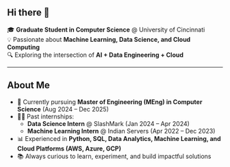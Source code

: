 ## Hi there 👋 

🎓 **Graduate Student in Computer Science** @ University of Cincinnati  
💡 Passionate about **Machine Learning, Data Science, and Cloud Computing**  
🔍 Exploring the intersection of **AI + Data Engineering + Cloud**  

---

## About Me  
- 🌱 Currently pursuing **Master of Engineering (MEng) in Computer Science** (Aug 2024 – Dec 2025)  
- 🧑‍💻 Past internships:  
  - **Data Science Intern** @ SlashMark (Jan 2024 – Apr 2024)  
  - **Machine Learning Intern** @ Indian Servers (Apr 2022 – Dec 2023)  
- 📊 Experienced in **Python, SQL, Data Analytics, Machine Learning, and Cloud Platforms (AWS, Azure, GCP)**  
- 📚 Always curious to learn, experiment, and build impactful solutions  
